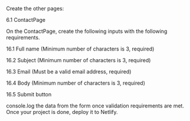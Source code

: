 <!-- Create a new CRA app. -->
<!-- Create a Header that has a Nav. -->

<!-- Create a Cart Icon component and position this next to your Nav. This Cart Icon component will have an overlay that displays the number of items in the cart. -->

<!-- Create a Footer component -->
<!-- Create a Layout component that has your Header and Footer. -->

Create the other pages:

6.1 ContactPage

<!-- 6.2 ProductPage -->

<!-- 6.3 CheckoutPage -->

<!-- 6.4 CheckoutSuccessPage -->

<!-- Add React Router and route to each of the pages. The ProductPage page will be using a dynamic segment. -->
<!-- Fetch the list of products on the Homepage and store this as a state. -->
<!-- On the homepage, loop through the products and display a Product component for each of the values. This Product component should look like a product card. Each Product component will have a View product button which will link to the Product Page page. -->
<!-- The homepage should have a lookahead/auto-complete Search bar component. Typing values in the search bar should display products where the title matches the search input. Clicking on an item should take the user to the Product Page page. Tip: Filter the user input and then display products that match the input. -->
<!-- On the Product Page, use the ID of the product as the params for the dynamic segment. Add the product details as mentioned in the brief. -->

<!-- Create a cart state. When the Add to cart button on the Product Page is clicked, add the product to the cart. -->
<!-- Clicking on the Cart Icon component will take the user to the Checkout Page page. -->

<!-- The CheckoutPage must list all of the products in the cart, show a total at the bottom and a Checkout button. -->

<!-- Clicking the Checkout button will take the user to the CheckoutSuccessPage. -->

<!-- The CheckoutSuccessPage should display that the order was successful and clear the cart. There should be a link to go back to the store. -->

On the ContactPage, create the following inputs with the following requirements.

16.1 Full name (Minimum number of characters is 3, required)

16.2 Subject (Minimum number of characters is 3, required)

16.3 Email (Must be a valid email address, required)

16.4 Body (Minimum number of characters is 3, required)

16.5 Submit button

console.log the data from the form once validation requirements are met.
Once your project is done, deploy it to Netlify.
